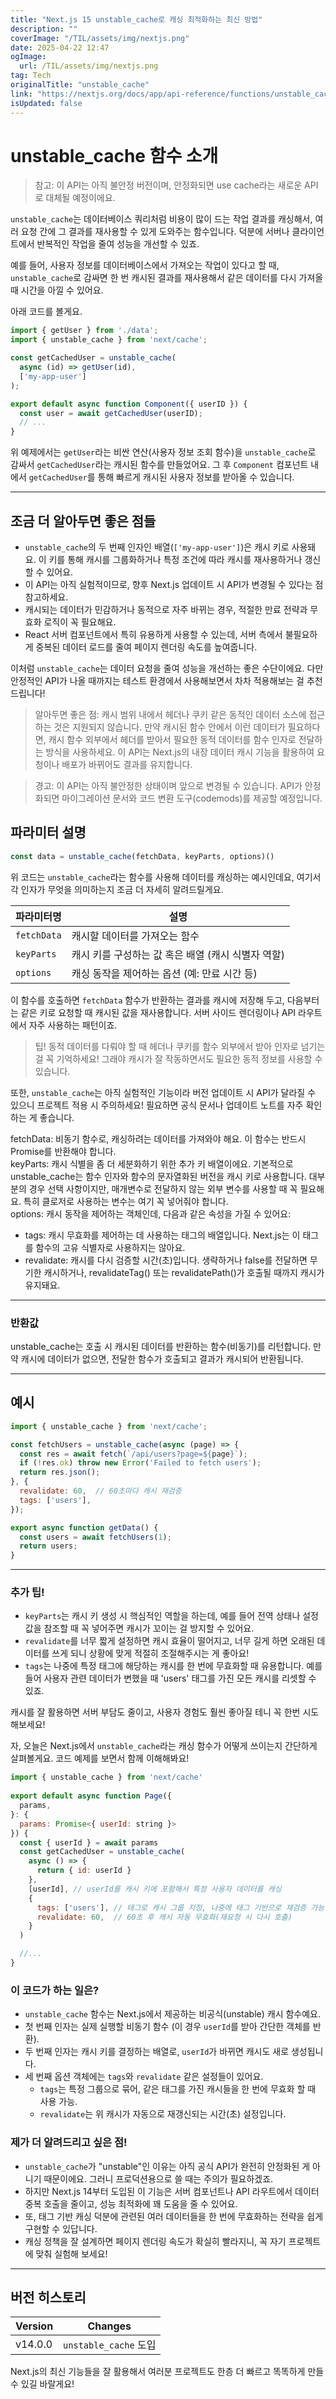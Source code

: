 ```yaml
---
title: "Next.js 15 unstable_cache로 캐싱 최적화하는 최신 방법"
description: ""
coverImage: "/TIL/assets/img/nextjs.png"
date: 2025-04-22 12:47
ogImage: 
  url: /TIL/assets/img/nextjs.png
tag: Tech
originalTitle: "unstable_cache"
link: "https://nextjs.org/docs/app/api-reference/functions/unstable_cache"
isUpdated: false
---
```



# unstable_cache 함수 소개

> 참고: 이 API는 아직 불안정 버전이며, 안정화되면 use cache라는 새로운 API로 대체될 예정이에요.

`unstable_cache`는 데이터베이스 쿼리처럼 비용이 많이 드는 작업 결과를 캐싱해서, 여러 요청 간에 그 결과를 재사용할 수 있게 도와주는 함수입니다. 덕분에 서버나 클라이언트에서 반복적인 작업을 줄여 성능을 개선할 수 있죠.

예를 들어, 사용자 정보를 데이터베이스에서 가져오는 작업이 있다고 할 때, `unstable_cache`로 감싸면 한 번 캐시된 결과를 재사용해서 같은 데이터를 다시 가져올 때 시간을 아낄 수 있어요.

아래 코드를 볼게요.

```js
import { getUser } from './data';
import { unstable_cache } from 'next/cache';

const getCachedUser = unstable_cache(
  async (id) => getUser(id),
  ['my-app-user']
);

export default async function Component({ userID }) {
  const user = await getCachedUser(userID);
  // ...
}
```

위 예제에서는 `getUser`라는 비싼 연산(사용자 정보 조회 함수)을 `unstable_cache`로 감싸서 `getCachedUser`라는 캐시된 함수를 만들었어요. 그 후 `Component` 컴포넌트 내에서 `getCachedUser`를 통해 빠르게 캐시된 사용자 정보를 받아올 수 있습니다.

---

## 조금 더 알아두면 좋은 점들

- `unstable_cache`의 두 번째 인자인 배열(`['my-app-user']`)은 캐시 키로 사용돼요. 이 키를 통해 캐시를 그룹화하거나 특정 조건에 따라 캐시를 재사용하거나 갱신할 수 있어요.
- 이 API는 아직 실험적이므로, 향후 Next.js 업데이트 시 API가 변경될 수 있다는 점 참고하세요.
- 캐시되는 데이터가 민감하거나 동적으로 자주 바뀌는 경우, 적절한 만료 전략과 무효화 로직이 꼭 필요해요.
- React 서버 컴포넌트에서 특히 유용하게 사용할 수 있는데, 서버 측에서 불필요하게 중복된 데이터 로드를 줄여 페이지 렌더링 속도를 높여줍니다.

이처럼 `unstable_cache`는 데이터 요청을 줄여 성능을 개선하는 좋은 수단이에요. 다만 안정적인 API가 나올 때까지는 테스트 환경에서 사용해보면서 차차 적용해보는 걸 추천드립니다!

<!-- TIL 수평 -->
<ins class="adsbygoogle"
     style="display:block"
     data-ad-client="ca-pub-4877378276818686"
     data-ad-slot="1549334788"
     data-ad-format="auto"
     data-full-width-responsive="true"></ins>
<script>
(adsbygoogle = window.adsbygoogle || []).push({});
</script>

> 알아두면 좋은 점:
캐시 범위 내에서 헤더나 쿠키 같은 동적인 데이터 소스에 접근하는 것은 지원되지 않습니다. 만약 캐시된 함수 안에서 이런 데이터가 필요하다면, 캐시 함수 외부에서 헤더를 받아서 필요한 동적 데이터를 함수 인자로 전달하는 방식을 사용하세요.
이 API는 Next.js의 내장 데이터 캐시 기능을 활용하여 요청이나 배포가 바뀌어도 결과를 유지합니다.

> 경고: 이 API는 아직 불안정한 상태이며 앞으로 변경될 수 있습니다. API가 안정화되면 마이그레이션 문서와 코드 변환 도구(codemods)를 제공할 예정입니다.

## 파라미터 설명

```js
const data = unstable_cache(fetchData, keyParts, options)()
```

위 코드는 `unstable_cache`라는 함수를 사용해 데이터를 캐싱하는 예시인데요, 여기서 각 인자가 무엇을 의미하는지 조금 더 자세히 알려드릴게요.

| 파라미터명  | 설명                                   |
|-------------|--------------------------------------|
| `fetchData` | 캐시할 데이터를 가져오는 함수          |
| `keyParts`  | 캐시 키를 구성하는 값 혹은 배열 (캐시 식별자 역할) |
| `options`   | 캐싱 동작을 제어하는 옵션 (예: 만료 시간 등)      |

이 함수를 호출하면 `fetchData` 함수가 반환하는 결과를 캐시에 저장해 두고, 다음부터는 같은 키로 요청할 때 캐시된 값을 재사용합니다. 서버 사이드 렌더링이나 API 라우트에서 자주 사용하는 패턴이죠.

> 팁!
동적 데이터를 다뤄야 할 때 헤더나 쿠키를 함수 외부에서 받아 인자로 넘기는 걸 꼭 기억하세요! 그래야 캐시가 잘 작동하면서도 필요한 동적 정보를 사용할 수 있습니다.

또한, `unstable_cache`는 아직 실험적인 기능이라 버전 업데이트 시 API가 달라질 수 있으니 프로젝트 적용 시 주의하세요! 필요하면 공식 문서나 업데이트 노트를 자주 확인하는 게 좋습니다.

<!-- TIL 수평 -->
<ins class="adsbygoogle"
     style="display:block"
     data-ad-client="ca-pub-4877378276818686"
     data-ad-slot="1549334788"
     data-ad-format="auto"
     data-full-width-responsive="true"></ins>
<script>
(adsbygoogle = window.adsbygoogle || []).push({});
</script>

fetchData: 비동기 함수로, 캐싱하려는 데이터를 가져와야 해요. 이 함수는 반드시 Promise를 반환해야 합니다.  
keyParts: 캐시 식별을 좀 더 세분화하기 위한 추가 키 배열이에요. 기본적으로 unstable_cache는 함수 인자와 함수의 문자열화된 버전을 캐시 키로 사용합니다. 대부분의 경우 선택 사항이지만, 매개변수로 전달하지 않는 외부 변수를 사용할 때 꼭 필요해요. 특히 클로저로 사용하는 변수는 여기 꼭 넣어줘야 합니다.  
options: 캐시 동작을 제어하는 객체인데, 다음과 같은 속성을 가질 수 있어요:
- tags: 캐시 무효화를 제어하는 데 사용하는 태그의 배열입니다. Next.js는 이 태그를 함수의 고유 식별자로 사용하지는 않아요.
- revalidate: 캐시를 다시 검증할 시간(초)입니다. 생략하거나 false를 전달하면 무기한 캐시하거나, revalidateTag() 또는 revalidatePath()가 호출될 때까지 캐시가 유지돼요.

---

### 반환값

unstable_cache는 호출 시 캐시된 데이터를 반환하는 함수(비동기)를 리턴합니다. 만약 캐시에 데이터가 없으면, 전달한 함수가 호출되고 결과가 캐시되어 반환됩니다.

---

## 예시

```javascript
import { unstable_cache } from 'next/cache';

const fetchUsers = unstable_cache(async (page) => {
  const res = await fetch(`/api/users?page=${page}`);
  if (!res.ok) throw new Error('Failed to fetch users');
  return res.json();
}, {
  revalidate: 60,  // 60초마다 캐시 재검증
  tags: ['users'],
});

export async function getData() {
  const users = await fetchUsers(1);
  return users;
}
```

---

### 추가 팁!  
- `keyParts`는 캐시 키 생성 시 핵심적인 역할을 하는데, 예를 들어 전역 상태나 설정 값을 참조할 때 꼭 넣어주면 캐시가 꼬이는 걸 방지할 수 있어요.  
- `revalidate`를 너무 짧게 설정하면 캐시 효율이 떨어지고, 너무 길게 하면 오래된 데이터를 쓰게 되니 상황에 맞게 적절히 조절해주시는 게 좋아요!  
- `tags`는 나중에 특정 태그에 해당하는 캐시를 한 번에 무효화할 때 유용합니다. 예를 들어 사용자 관련 데이터가 변했을 때 'users' 태그를 가진 모든 캐시를 리셋할 수 있죠.  

캐시를 잘 활용하면 서버 부담도 줄이고, 사용자 경험도 훨씬 좋아질 테니 꼭 한번 시도해보세요!

<!-- TIL 수평 -->
<ins class="adsbygoogle"
     style="display:block"
     data-ad-client="ca-pub-4877378276818686"
     data-ad-slot="1549334788"
     data-ad-format="auto"
     data-full-width-responsive="true"></ins>
<script>
(adsbygoogle = window.adsbygoogle || []).push({});
</script>

자, 오늘은 Next.js에서 `unstable_cache`라는 캐싱 함수가 어떻게 쓰이는지 간단하게 살펴볼게요. 코드 예제를 보면서 함께 이해해봐요!

```js
import { unstable_cache } from 'next/cache'
 
export default async function Page({
  params,
}: {
  params: Promise<{ userId: string }>
}) {
  const { userId } = await params
  const getCachedUser = unstable_cache(
    async () => {
      return { id: userId }
    },
    [userId], // userId를 캐시 키에 포함해서 특정 사용자 데이터를 캐싱
    {
      tags: ['users'], // 태그로 캐시 그룹 지정, 나중에 태그 기반으로 재검증 가능
      revalidate: 60,  // 60초 후 캐시 자동 무효화(재요청 시 다시 호출)
    }
  )

  //...
}
```

### 이 코드가 하는 일은?

- `unstable_cache` 함수는 Next.js에서 제공하는 비공식(unstable) 캐시 함수예요.
- 첫 번째 인자는 실제 실행할 비동기 함수 (이 경우 `userId`를 받아 간단한 객체를 반환).
- 두 번째 인자는 캐시 키를 결정하는 배열로, `userId`가 바뀌면 캐시도 새로 생성됩니다.
- 세 번째 옵션 객체에는 `tags`와 `revalidate` 같은 설정들이 있어요.
  - `tags`는 특정 그룹으로 묶어, 같은 태그를 가진 캐시들을 한 번에 무효화 할 때 사용 가능.
  - `revalidate`는 위 캐시가 자동으로 재갱신되는 시간(초) 설정입니다.

### 제가 더 알려드리고 싶은 점!

- `unstable_cache`가 "unstable"인 이유는 아직 공식 API가 완전히 안정화된 게 아니기 때문이에요. 그러니 프로덕션용으로 쓸 때는 주의가 필요하겠죠.
- 하지만 Next.js 14부터 도입된 이 기능은 서버 컴포넌트나 API 라우트에서 데이터 중복 호출을 줄이고, 성능 최적화에 꽤 도움을 줄 수 있어요.
- 또, 태그 기반 캐싱 덕분에 관련된 여러 데이터들을 한 번에 무효화하는 전략을 쉽게 구현할 수 있답니다.
- 캐싱 정책을 잘 설계하면 페이지 렌더링 속도가 확실히 빨라지니, 꼭 자기 프로젝트에 맞춰 실험해 보세요!

---

## 버전 히스토리

| Version   | Changes                  |
|-----------|--------------------------|
| v14.0.0   | `unstable_cache` 도입   |

Next.js의 최신 기능들을 잘 활용해서 여러분 프로젝트도 한층 더 빠르고 똑똑하게 만들 수 있길 바랄게요!